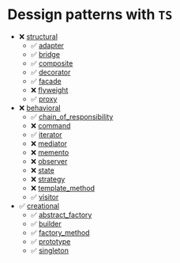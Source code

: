 # Dessign patterns with ```TS```

* ❌ [structural](https://github.com/iamsergo/dp_ts/tree/main/structural)
  * ✅ [adapter](https://github.com/iamsergo/dp_ts/tree/main/structural/adapter)
  * ✅ [bridge](https://github.com/iamsergo/dp_ts/tree/main/structural/bridge)
  * ✅ [composite](https://github.com/iamsergo/dp_ts/tree/main/structural/composite)
  * ✅ [decorator](https://github.com/iamsergo/dp_ts/tree/main/structural/decorator)
  * ✅ [facade](https://github.com/iamsergo/dp_ts/tree/main/structural/facade)
  * ❌ [flyweight](https://github.com/iamsergo/dp_ts/tree/main/structural/flyweight)
  * ✅ [proxy](https://github.com/iamsergo/dp_ts/tree/main/structural/proxy)
* ❌ [behavioral](https://github.com/iamsergo/dp_ts/tree/main/behavioral)
  * ✅ [chain_of_responsibility](https://github.com/iamsergo/dp_ts/tree/main/behavioral/chain_of_responsibility)
  * ❌ [command](https://github.com/iamsergo/dp_ts/tree/main/behavioral/command)
  * ✅ [iterator](https://github.com/iamsergo/dp_ts/tree/main/behavioral/iterator)
  * ❌ [mediator](https://github.com/iamsergo/dp_ts/tree/main/behavioral/mediator)
  * ❌ [memento](https://github.com/iamsergo/dp_ts/tree/main/behavioral/memento)
  * ❌ [observer](https://github.com/iamsergo/dp_ts/tree/main/behavioral/observer)
  * ❌ [state](https://github.com/iamsergo/dp_ts/tree/main/behavioral/state)
  * ❌ [strategy](https://github.com/iamsergo/dp_ts/tree/main/behavioral/strategy)
  * ❌ [template_method](https://github.com/iamsergo/dp_ts/tree/main/behavioral/template_method)
  * ✅ [visitor](https://github.com/iamsergo/dp_ts/tree/main/behavioral/visitor)
* ✅ [creational](https://github.com/iamsergo/dp_ts/tree/main/creational)
  * ✅ [abstract_factory](https://github.com/iamsergo/dp_ts/tree/main/creational/abstract_factory)
  * ✅ [builder](https://github.com/iamsergo/dp_ts/tree/main/creational/builder)
  * ✅ [factory_method](https://github.com/iamsergo/dp_ts/tree/main/creational/factory_method)
  * ✅ [prototype](https://github.com/iamsergo/dp_ts/tree/main/creational/prototype)
  * ✅ [singleton](https://github.com/iamsergo/dp_ts/tree/main/creational/singleton)